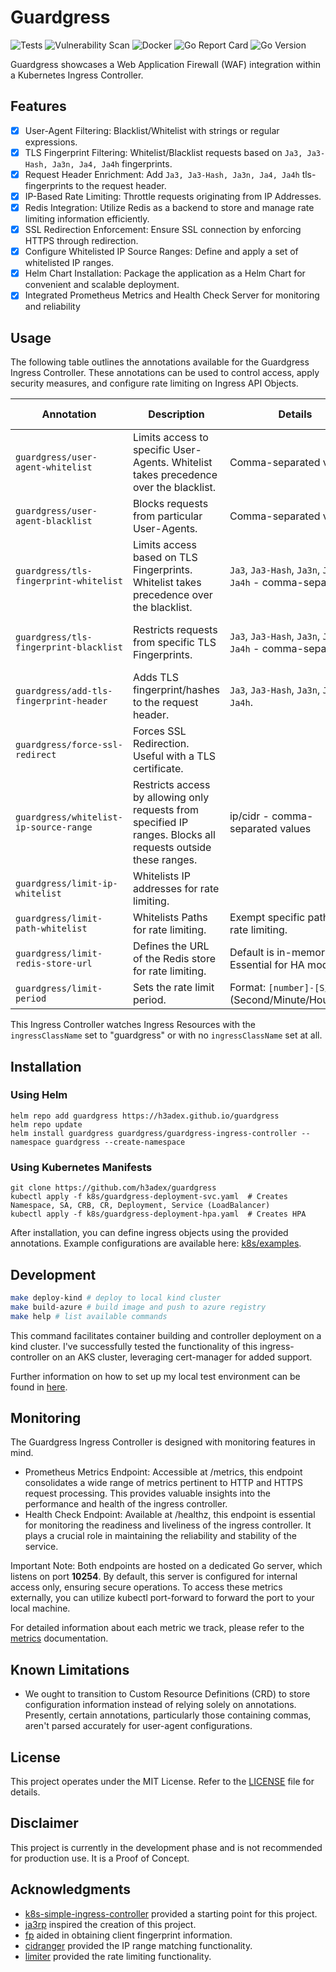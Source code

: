 # Guardgress
![Tests](https://github.com/h3adex/guardgress/actions/workflows/test-go-code.yaml/badge.svg)
![Vulnerability Scan](https://github.com/h3adex/guardgress/actions/workflows/vulnerability-scan.yaml/badge.svg)
![Docker](https://github.com/h3adex/guardgress/actions/workflows/publish-to-docker.yaml/badge.svg)
![Go Report Card](https://goreportcard.com/badge/github.com/h3adex/guardgress)
![Go Version](https://img.shields.io/badge/go-1.22.0-blue)

Guardgress showcases a Web Application Firewall (WAF) integration within 
a Kubernetes Ingress Controller.

## Features
- [x] User-Agent Filtering: Blacklist/Whitelist with strings or regular expressions.
- [x] TLS Fingerprint Filtering: Whitelist/Blacklist requests based on ``Ja3, Ja3-Hash, Ja3n, Ja4, Ja4h`` fingerprints.
- [x] Request Header Enrichment: Add ``Ja3, Ja3-Hash, Ja3n, Ja4, Ja4h`` tls-fingerprints to the request header.
- [x] IP-Based Rate Limiting: Throttle requests originating from IP Addresses.
- [x] Redis Integration: Utilize Redis as a backend to store and manage rate limiting information efficiently.
- [x] SSL Redirection Enforcement: Ensure SSL connection by enforcing HTTPS through redirection.
- [x] Configure Whitelisted IP Source Ranges: Define and apply a set of whitelisted IP ranges.
- [x] Helm Chart Installation: Package the application as a Helm Chart for convenient and scalable deployment.
- [x] Integrated Prometheus Metrics and Health Check Server for monitoring and reliability

## Usage

The following table outlines the annotations available for the Guardgress Ingress Controller.
These annotations can be used to control access, apply security measures, and configure rate 
limiting on Ingress API Objects.

| Annotation                              | Description                                                                                                    | Details                                                     | Example Configuration                                                                                                                       |
|-----------------------------------------|----------------------------------------------------------------------------------------------------------------|-------------------------------------------------------------|---------------------------------------------------------------------------------------------------------------------------------------------|
| `guardgress/user-agent-whitelist`       | Limits access to specific User-Agents. Whitelist takes precedence over the blacklist.                          | Comma-separated values.                                     | [User-Agent Whitelist and Blacklist](k8s/examples/ingress-ua-block-white-and-blacklist.yaml)                                                |
| `guardgress/user-agent-blacklist`       | Blocks requests from particular User-Agents.                                                                   | Comma-separated values.                                     | [User-Agent Whitelist and Blacklist](k8s/examples/ingress-ua-block-white-and-blacklist.yaml)                                                |
| `guardgress/tls-fingerprint-whitelist`  | Limits access based on TLS Fingerprints. Whitelist takes precedence over the blacklist.                        | `Ja3`, `Ja3-Hash`, `Ja3n`, `Ja4`, `Ja4h` - comma-separated. | [TLS Fingerprint Whitelist and Blacklist](k8s/examples/ingress-tls-block-white-and-blacklist.yaml)                                          |
| `guardgress/tls-fingerprint-blacklist`  | Restricts requests from specific TLS Fingerprints.                                                             | `Ja3`, `Ja3-Hash`, `Ja3n`, `Ja4`, `Ja4h` - comma-separated. | [TLS Fingerprint Whitelist and Blacklist](k8s/examples/ingress-tls-block-white-and-blacklist.yaml)                                          |
| `guardgress/add-tls-fingerprint-header` | Adds TLS fingerprint/hashes to the request header.                                                             | `Ja3`, `Ja3-Hash`, `Ja3n`, `Ja4`, `Ja4h`.                   | [Add TLS Header](k8s/examples/ingress-add-tls-header.yaml)                                                                                  |
| `guardgress/force-ssl-redirect`         | Forces SSL Redirection. Useful with a TLS certificate.                                                         |                                                             | [Force SSL Redirect](k8s/examples/ingress-force-ssl-redirect.yaml)                                                                          |
| `guardgress/whitelist-ip-source-range`  | Restricts access by allowing only requests from specified IP ranges. Blocks all requests outside these ranges. | ip/cidr - comma-separated values                            | [Whitelist-IP-Source-Range](k8s/examples/ingress-whitelist-ip-source-range.yaml)                                                            |
| `guardgress/limit-ip-whitelist`         | Whitelists IP addresses for rate limiting.                                                                     |                                                             | [Real World Example](k8s/examples/ingress-real-world-example.yaml)                                                                          |
| `guardgress/limit-path-whitelist`       | Whitelists Paths for rate limiting.                                                                            | Exempt specific paths from rate limiting.                   | [Real World Example](k8s/examples/ingress-real-world-example.yaml)                                                                          |
| `guardgress/limit-redis-store-url`      | Defines the URL of the Redis store for rate limiting.                                                          | Default is in-memory store. Essential for HA mode.          | [Rate Limiting with Redis](k8s/examples/ingress-limit-period-with-redis.yaml)                                                               |
| `guardgress/limit-period`               | Sets the rate limit period.                                                                                    | Format: `[number]-[S/M/H/D]` (Second/Minute/Hour/Day).      | [Rate Limiting](https://kubernetes.io/docs/tasks/access-application-cluster/create-external-load-balancer/#preserving-the-client-source-ip) |

This Ingress Controller watches Ingress Resources with the `ingressClassName` 
set to "guardgress" or with no `ingressClassName` set at all.

## Installation

### Using Helm
```shell
helm repo add guardgress https://h3adex.github.io/guardgress
helm repo update
helm install guardgress guardgress/guardgress-ingress-controller --namespace guardgress --create-namespace
```

### Using Kubernetes Manifests
```shell
git clone https://github.com/h3adex/guardgress
kubectl apply -f k8s/guardgress-deployment-svc.yaml  # Creates Namespace, SA, CRB, CR, Deployment, Service (LoadBalancer)
kubectl apply -f k8s/guardgress-deployment-hpa.yaml  # Creates HPA
```

After installation, you can define ingress objects using the provided annotations.
Example configurations are available here: [k8s/examples](k8s/examples).

## Development
```sh
make deploy-kind # deploy to local kind cluster
make build-azure # build image and push to azure registry
make help # list available commands
```
This command facilitates container building and controller deployment on a kind cluster.
I've successfully tested the functionality of this ingress-controller on an AKS cluster,
leveraging cert-manager for added support.

Further information on how to set up my local test environment 
can be found in [here](docs/how-to-test.md).

## Monitoring
The Guardgress Ingress Controller is designed with monitoring features in mind.

- Prometheus Metrics Endpoint: Accessible at /metrics, this endpoint consolidates a wide
range of metrics pertinent to HTTP and HTTPS request processing. This provides valuable 
insights into the performance and health of the ingress controller.
- Health Check Endpoint: Available at /healthz, this endpoint is essential for monitoring
the readiness and liveliness of the ingress controller. It plays a crucial role in
maintaining the reliability and stability of the service.

Important Note: Both endpoints are hosted on a dedicated Go server, which listens on 
port **10254**. By default, this server is configured for internal access only, ensuring 
secure operations. To access these metrics externally, you can utilize kubectl port-forward 
to forward the port to your local machine.

For detailed information about each metric we track, 
please refer to the [metrics](docs/existing-metrics.md) documentation.

## Known Limitations
- We ought to transition to Custom Resource Definitions (CRD) to store
  configuration information instead of relying solely on annotations.
  Presently, certain annotations, particularly those containing commas,
  aren't parsed accurately for user-agent configurations.

## License
This project operates under the MIT License. Refer to the [LICENSE](LICENSE) file for details.

## Disclaimer
This project is currently in the development phase and is not recommended for production use. 
It is a Proof of Concept.

## Acknowledgments
- [k8s-simple-ingress-controller](https://github.com/calebdoxsey/kubernetes-simple-ingress-controller) provided a starting point for this project.
- [ja3rp](https://github.com/sleeyax/ja3rp) inspired the creation of this project.
- [fp](https://github.com/gospider007/fp) aided in obtaining client fingerprint information.
- [cidranger](https://github.com/yl2chen/cidranger) provided the IP range matching functionality.
- [limiter](https://github.com/ulule/limiter/) provided the rate limiting functionality.